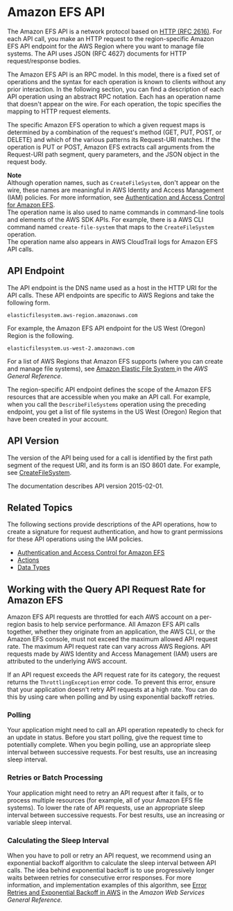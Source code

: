 # Amazon EFS API<a name="api-reference"></a>

The Amazon EFS API is a network protocol based on [HTTP \(RFC 2616\)](https://www.ietf.org/rfc/rfc2616.txt)\. For each API call, you make an HTTP request to the region\-specific Amazon EFS API endpoint for the AWS Region where you want to manage file systems\. The API uses JSON \(RFC 4627\) documents for HTTP request/response bodies\.

The Amazon EFS API is an RPC model\. In this model, there is a fixed set of operations and the syntax for each operation is known to clients without any prior interaction\. In the following section, you can find a description of each API operation using an abstract RPC notation\. Each has an operation name that doesn't appear on the wire\. For each operation, the topic specifies the mapping to HTTP request elements\. 

The specific Amazon EFS operation to which a given request maps is determined by a combination of the request's method \(GET, PUT, POST, or DELETE\) and which of the various patterns its Request\-URI matches\. If the operation is PUT or POST, Amazon EFS extracts call arguments from the Request\-URI path segment, query parameters, and the JSON object in the request body\.

**Note**  
Although operation names, such as `CreateFileSystem`, don't appear on the wire, these names are meaningful in AWS Identity and Access Management \(IAM\) policies\. For more information, see [Authentication and Access Control for Amazon EFS](auth-and-access-control.md)\.   
The operation name is also used to name commands in command\-line tools and elements of the AWS SDK APIs\. For example, there is a AWS CLI command named `create-file-system` that maps to the `CreateFileSystem` operation\.   
The operation name also appears in AWS CloudTrail logs for Amazon EFS API calls\.

## API Endpoint<a name="api-reference-endpoint"></a>

The API endpoint is the DNS name used as a host in the HTTP URI for the API calls\. These API endpoints are specific to AWS Regions and take the following form\.

```
elasticfilesystem.aws-region.amazonaws.com
```

For example, the Amazon EFS API endpoint for the US West \(Oregon\) Region is the following\.

```
elasticfilesystem.us-west-2.amazonaws.com
```

For a list of AWS Regions that Amazon EFS supports \(where you can create and manage file systems\), see [Amazon Elastic File System ](https://docs.aws.amazon.com/general/latest/gr/rande.html#elasticfilesystem-region) in the *AWS General Reference*\.

The region\-specific API endpoint defines the scope of the Amazon EFS resources that are accessible when you make an API call\. For example, when you call the `DescribeFileSystems` operation using the preceding endpoint, you get a list of file systems in the US West \(Oregon\) Region that have been created in your account\. 

## API Version<a name="api-reference-version"></a>

The version of the API being used for a call is identified by the first path segment of the request URI, and its form is an ISO 8601 date\. For example, see [CreateFileSystem](API_CreateFileSystem.md)\. 

The documentation describes API version 2015\-02\-01\.

## Related Topics<a name="api-reference-related-topics"></a>

The following sections provide descriptions of the API operations, how to create a signature for request authentication, and how to grant permissions for these API operations using the IAM policies\.
+ [Authentication and Access Control for Amazon EFS](auth-and-access-control.md)
+ [Actions](API_Operations.md)
+ [Data Types](API_Types.md)

## Working with the Query API Request Rate for Amazon EFS<a name="api-throttling"></a>

Amazon EFS API requests are throttled for each AWS account on a per\-region basis to help service performance\. All Amazon EFS API calls together, whether they originate from an application, the AWS CLI, or the Amazon EFS console, must not exceed the maximum allowed API request rate\. The maximum API request rate can vary across AWS Regions\. API requests made by AWS Identity and Access Management \(IAM\) users are attributed to the underlying AWS account\.

If an API request exceeds the API request rate for its category, the request returns the `ThrottlingException` error code\. To prevent this error, ensure that your application doesn't retry API requests at a high rate\. You can do this by using care when polling and by using exponential backoff retries\.

### Polling<a name="efs-poling"></a>

Your application might need to call an API operation repeatedly to check for an update in status\. Before you start polling, give the request time to potentially complete\. When you begin polling, use an appropriate sleep interval between successive requests\. For best results, use an increasing sleep interval\.

### Retries or Batch Processing<a name="efs-retries"></a>

Your application might need to retry an API request after it fails, or to process multiple resources \(for example, all of your Amazon EFS file systems\)\. To lower the rate of API requests, use an appropriate sleep interval between successive requests\. For best results, use an increasing or variable sleep interval\.

### Calculating the Sleep Interval<a name="efs-sleep-interval-calculation"></a>

When you have to poll or retry an API request, we recommend using an exponential backoff algorithm to calculate the sleep interval between API calls\. The idea behind exponential backoff is to use progressively longer waits between retries for consecutive error responses\. For more information, and implementation examples of this algorithm, see [Error Retries and Exponential Backoff in AWS](https://docs.aws.amazon.com/general/latest/gr/api-retries.html) in the *Amazon Web Services General Reference\.*